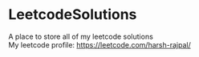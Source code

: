 # LeetcodeSolutions
A place to store all of my leetcode solutions<br>
My leetcode profile: https://leetcode.com/harsh-rajpal/
